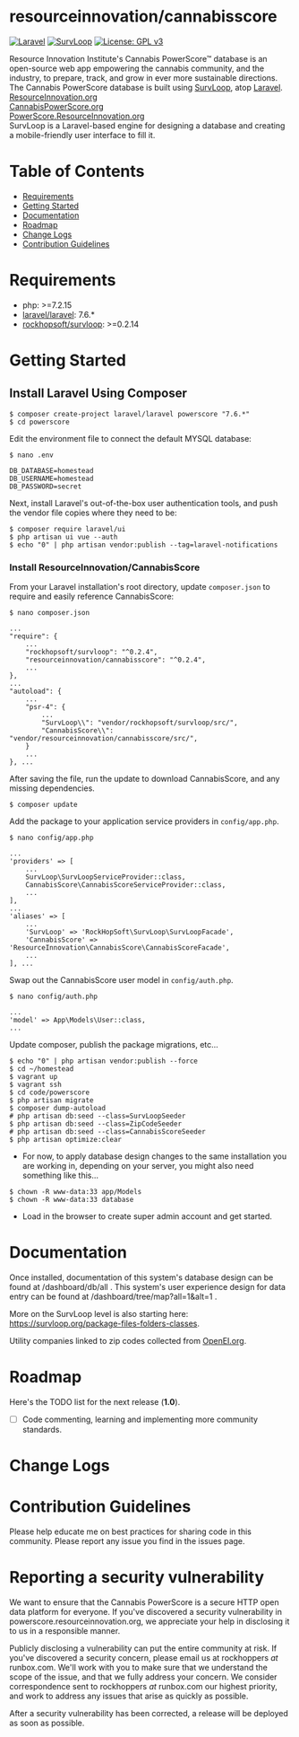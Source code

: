 
# resourceinnovation/cannabisscore

[![Laravel](https://img.shields.io/badge/Laravel-7.6-orange.svg?style=flat-square)](http://laravel.com)
[![SurvLoop](https://img.shields.io/badge/SurvLoop-0.2-orange.svg?style=flat-square)](https://github.com/rockhopsoft/survloop)
[![License: GPL v3](https://img.shields.io/badge/License-GPL%20v3-blue.svg)](https://www.gnu.org/licenses/gpl-3.0)

Resource Innovation Institute's Cannabis PowerScore&trade; database is an open-source web app empowering the cannabis community, and the industry, to prepare, track, and grow in ever more sustainable directions. The Cannabis PowerScore database is built using 
<a href="https://github.com/rockhopsoft/survloop" target="_blank">SurvLoop</a>, atop 
<a href="https://laravel.com/" target="_blank">Laravel</a>. <br />
<a href="http://ResourceInnovation.org" target="_blank">ResourceInnovation.org</a><br />
<a href="http://CannabisPowerScore.org" target="_blank">CannabisPowerScore.org</a><br />
<a href="http://PowerScore.ResourceInnovation.org" target="_blank">PowerScore.ResourceInnovation.org</a><br />
SurvLoop is a Laravel-based engine for designing a database and creating a mobile-friendly user interface to fill it. 

# Table of Contents
* [Requirements](#requirements)
* [Getting Started](#getting-started)
* [Documentation](#documentation)
* [Roadmap](#roadmap)
* [Change Logs](#change-logs)
* [Contribution Guidelines](#contribution-guidelines)


# <a name="requirements"></a>Requirements

* php: >=7.2.15
* <a href="https://packagist.org/packages/laravel/laravel" target="_blank">laravel/laravel</a>: 7.6.*
* <a href="https://packagist.org/packages/rockhopsoft/survloop" target="_blank">rockhopsoft/survloop</a>: >=0.2.14


# <a name="getting-started"></a>Getting Started

## Install Laravel Using Composer
```
$ composer create-project laravel/laravel powerscore "7.6.*"
$ cd powerscore

```

Edit the environment file to connect the default MYSQL database:
```
$ nano .env
```
```
DB_DATABASE=homestead
DB_USERNAME=homestead
DB_PASSWORD=secret
```

Next, install Laravel's out-of-the-box user authentication tools, and push the vendor file copies where they need to be:
```
$ composer require laravel/ui
$ php artisan ui vue --auth
$ echo "0" | php artisan vendor:publish --tag=laravel-notifications
```

### Install ResourceInnovation/CannabisScore

From your Laravel installation's root directory, update `composer.json` to require and easily reference CannabisScore:
```
$ nano composer.json
```
```
...
"require": {
    ...
    "rockhopsoft/survloop": "^0.2.4",
    "resourceinnovation/cannabisscore": "^0.2.4",
    ...
},
...
"autoload": {
    ...
    "psr-4": {
        ...
        "SurvLoop\\": "vendor/rockhopsoft/survloop/src/",
        "CannabisScore\\": "vendor/resourceinnovation/cannabisscore/src/",
    }
    ...
}, ...
```

After saving the file, run the update to download CannabisScore, and any missing dependencies.
```
$ composer update
```

Add the package to your application service providers in `config/app.php`.
```
$ nano config/app.php
```
```
...
'providers' => [
    ...
    SurvLoop\SurvLoopServiceProvider::class,
    CannabisScore\CannabisScoreServiceProvider::class,
    ...
],
...
'aliases' => [
    ...
    'SurvLoop' => 'RockHopSoft\SurvLoop\SurvLoopFacade',
    'CannabisScore' => 'ResourceInnovation\CannabisScore\CannabisScoreFacade',
    ...
], ...
```

Swap out the CannabisScore user model in `config/auth.php`.
```
$ nano config/auth.php
```
```
...
'model' => App\Models\User::class,
...
```

Update composer, publish the package migrations, etc...
```
$ echo "0" | php artisan vendor:publish --force
$ cd ~/homestead
$ vagrant up
$ vagrant ssh
$ cd code/powerscore
$ php artisan migrate
$ composer dump-autoload
# php artisan db:seed --class=SurvLoopSeeder
$ php artisan db:seed --class=ZipCodeSeeder
# php artisan db:seed --class=CannabisScoreSeeder
$ php artisan optimize:clear
```

* For now, to apply database design changes to the same installation you are working in, depending on your server, 
you might also need something like this...

```
$ chown -R www-data:33 app/Models
$ chown -R www-data:33 database
```

* Load in the browser to create super admin account and get started.


# <a name="documentation"></a>Documentation

Once installed, documentation of this system's database design can be found at /dashboard/db/all . This system's user 
experience design for data entry can be found at /dashboard/tree/map?all=1&alt=1 .

More on the SurvLoop level is also starting here: <a href="https://survloop.org/package-files-folders-classes" target="_blank">https://survloop.org/package-files-folders-classes</a>.

Utility companies linked to zip codes collected from <a href="https://openei.org/datasets/dataset/u-s-electric-utility-companies-and-rates-look-up-by-zipcode-feb-2011/resource/3f00482e-8ea0-4b48-8243-a212b6322e74"
target="_blank">OpenEI.org</a>.


# <a name="roadmap"></a>Roadmap

Here's the TODO list for the next release (**1.0**).

* [ ] Code commenting, learning and implementing more community standards.

# <a name="change-logs"></a>Change Logs


# <a name="contribution-guidelines"></a>Contribution Guidelines

Please help educate me on best practices for sharing code in this community.
Please report any issue you find in the issues page.

# <a name="security-help"></a>Reporting a security vulnerability

We want to ensure that the Cannabis PowerScore is a secure HTTP open data platform for everyone. 
If you've discovered a security vulnerability in powerscore.resourceinnovation.org, 
we appreciate your help in disclosing it to us in a responsible manner.

Publicly disclosing a vulnerability can put the entire community at risk. 
If you've discovered a security concern, please email us at rockhoppers *at* runbox.com. 
We'll work with you to make sure that we understand the scope of the issue, and that we fully address your concern. 
We consider correspondence sent to rockhoppers *at* runbox.com our highest priority, 
and work to address any issues that arise as quickly as possible.

After a security vulnerability has been corrected, a release will be deployed as soon as possible.
